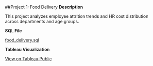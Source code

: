 ##Project 1: Food Delivery
**Description**

This project analyzes employee attrition trends and HR cost distribution across departments and age groups.

**SQL File**

[food_delivery.sql](https://github.com/Mohamad-Rezvani/Data-Analyst-Projects/blob/main/HR_Cost_Project/sql_queries.sql)

**Tableau Visualization**

[View on Tableau Public](https://public.tableau.com/app/profile/arya.rezvani/viz/HRProject_17530470251710/Dashboard1)

